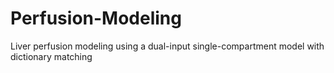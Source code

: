 # Perfusion-Modeling
Liver perfusion modeling using a dual-input single-compartment model with dictionary matching
